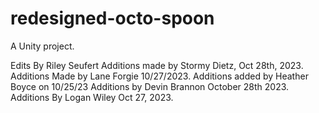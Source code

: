 # redesigned-octo-spoon
A Unity project.


Edits By Riley Seufert
Additions made by Stormy Dietz, Oct 28th, 2023.
Additions Made by Lane Forgie 10/27/2023.
Additions added by Heather Boyce on 10/25/23
Additions by Devin Brannon October 28th 2023.
Additions By Logan Wiley Oct 27, 2023.
